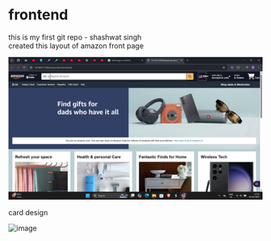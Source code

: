 # frontend
this is my first git repo - shashwat singh<br>
created this layout of amazon front page



![image](https://github.com/itsshashwatsingh/amazon-clone-frontend/blob/main/Screenshot%202025-04-03%20175317.png?raw=true)<br>


card design<br>



![image]()
